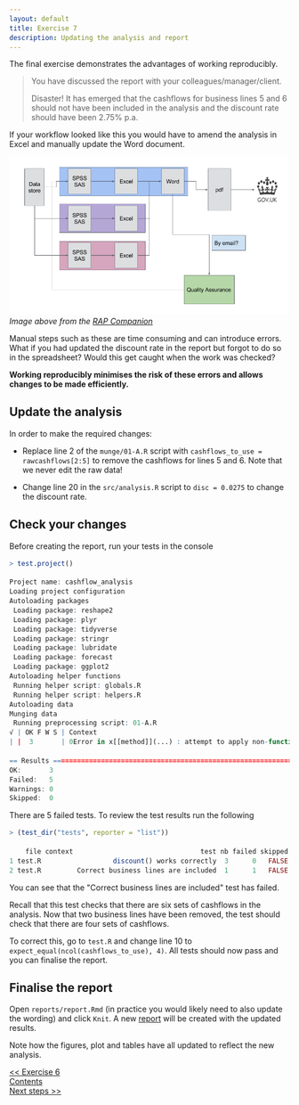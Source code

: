 ```yaml
---
layout: default
title: Exercise 7
description: Updating the analysis and report
---
```


The final exercise demonstrates the advantages of working reproducibly.

> You have discussed the report with your colleagues/manager/client.
>
> Disaster!  It has emerged that the cashflows for business lines 5 and 6 should not have been included in the analysis and the discount rate should have been 2.75% p.a.

If your workflow looked like this you would have to amend the analysis in Excel and manually update the Word document.

<a href="https://ukgovdatascience.github.io/rap_companion/why.html#the-current-statistics-production-process">![Workflow](assets/images/rap_messypipeline.png)</a>
*Image above from the [RAP Companion](https://ukgovdatascience.github.io/rap_companion/)*

Manual steps such as these are time consuming and can introduce errors.  What if you had updated the discount rate in the report but forgot to do so in the spreadsheet?  Would this get caught when the work was checked?

**Working reproducibly minimises the risk of these errors and allows changes to be made efficiently.**

## Update the analysis

In order to make the required changes:

* Replace line 2 of the `munge/01-A.R` script with `cashflows_to_use = rawcashflows[2:5]` to remove the cashflows for lines 5 and 6.  Note that we never edit the raw data!

* Change line 20 in the `src/analysis.R` script to `disc = 0.0275` to change the discount rate.

## Check your changes

Before creating the report, run your tests in the console

```R
> test.project()

Project name: cashflow_analysis
Loading project configuration
Autoloading packages
 Loading package: reshape2
 Loading package: plyr
 Loading package: tidyverse
 Loading package: stringr
 Loading package: lubridate
 Loading package: forecast
 Loading package: ggplot2
Autoloading helper functions
 Running helper script: globals.R
 Running helper script: helpers.R
Autoloading data
Munging data
 Running preprocessing script: 01-A.R
√ | OK F W S | Context
| |  3       | 0Error in x[[method]](...) : attempt to apply non-function

== Results =====================================================================
OK:       3
Failed:   5
Warnings: 0
Skipped:  0
```

There are 5 failed tests.  To review the test results run the following

```R
> (test_dir("tests", reporter = "list"))

    file context                                test nb failed skipped error warning user system real
1 test.R                  discount() works correctly  3      0   FALSE FALSE       0    0      0    0
2 test.R         Correct business lines are included  1      1   FALSE FALSE       0    0      0    0
```

You can see that the "Correct business lines are included" test has failed.  

Recall that this test checks that there are six sets of cashflows in the analysis.  Now that two business lines have been removed, the test should check that there are four sets of cashflows.

To correct this, go to `test.R` and change line 10 to `expect_equal(ncol(cashflows_to_use), 4)`.  All tests should now pass and you can finalise the report.

## Finalise the report

Open `reports/report.Rmd` (in practice you would likely need to also update the wording) and click `Knit`.  A new [report](assets/report2.pdf) will be created with the updated results.

Note how the figures, plot and tables have all updated to reflect the new analysis.

<div class="nav">
  <div class="back"><a href="./exercise6"><< Exercise 6</a></div>
  <div class="contents"><a href="./index.html#contents">Contents</a></div>
  <div class="forward"><a href="./nextsteps">Next steps >></a></div>
</div>
